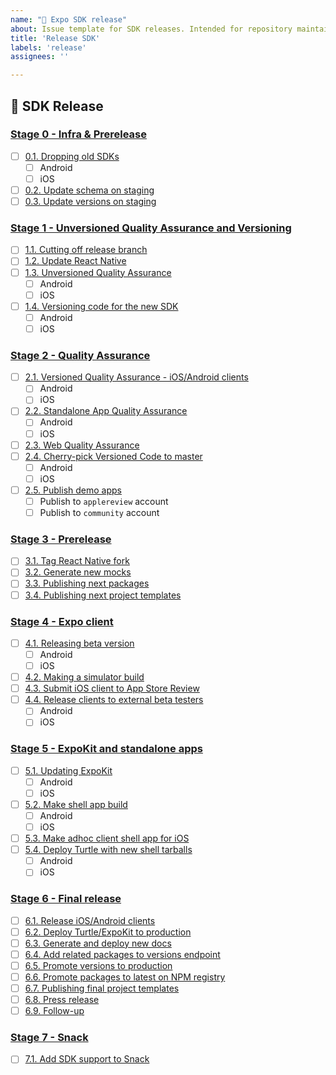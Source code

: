 ```yaml
---
name: "🎢 Expo SDK release"
about: Issue template for SDK releases. Intended for repository maintainers only.
title: 'Release SDK'
labels: 'release'
assignees: ''

---
```


## 🎢 SDK Release

### [Stage 0 - Infra &amp; Prerelease](https://git.io/JeKCx#stage-0---infra--prerelease)

- [ ] [0.1. Dropping old SDKs](https://git.io/JeKCx#01-dropping-old-sdks)
  - [ ] Android
  - [ ] iOS
- [ ] [0.2. Update schema on staging](https://git.io/JeKCx#02-update-schema-on-staging)
- [ ] [0.3. Update versions on staging](https://git.io/JeKCx#03-update-versions-on-staging)

### [Stage 1 - Unversioned Quality Assurance and Versioning](https://git.io/JeKCx#stage-1---unversioned-quality-assurance-and-versioning)

- [ ] [1.1. Cutting off release branch](https://git.io/JeKCx#11-cutting-off-release-branch)
- [ ] [1.2. Update React Native](https://git.io/JeKCx#12-update-react-native)
- [ ] [1.3. Unversioned Quality Assurance](https://git.io/JeKCx#13-unversioned-quality-assurance)
  - [ ] Android
  - [ ] iOS
- [ ] [1.4. Versioning code for the new SDK](https://git.io/JeKCx#14-versioning-code-for-the-new-sdk)
  - [ ] Android
  - [ ] iOS
### [Stage 2 - Quality Assurance](https://git.io/JeKCx#stage-2---quality-assurance)

- [ ] [2.1. Versioned Quality Assurance - iOS/Android clients](https://git.io/JeKCx#21-versioned-quality-assurance---iosandroid-clients)
  - [ ] Android
  - [ ] iOS
- [ ] [2.2. Standalone App Quality Assurance](https://git.io/JeKCx#22-standalone-app-quality-assurance)
  - [ ] Android
  - [ ] iOS
- [ ] [2.3. Web Quality Assurance](https://git.io/JeKCx#23-web-quality-assurance)
- [ ] [2.4. Cherry-pick Versioned Code to master](https://git.io/JeKCx#24-cherry-pick-versioned-code-to-master)
  - [ ] Android
  - [ ] iOS
- [ ] [2.5. Publish demo apps](https://git.io/JeKCx#25-publish-demo-apps)
	- [ ] Publish to `applereview` account
	- [ ] Publish to `community` account

### [Stage 3 - Prerelease](https://git.io/JeKCx#stage-3---prerelease)

- [ ] [3.1. Tag React Native fork](https://git.io/JeKCx#31-tag-react-native-fork)
- [ ] [3.2. Generate new mocks](https://git.io/JeKCx#32-generate-new-mocks)
- [ ] [3.3. Publishing next packages](https://git.io/JeKCx#33-publishing-next-packages)
- [ ] [3.4. Publishing next project templates](https://git.io/JeKCx#34-publishing-next-project-templates)

### [Stage 4 - Expo client](https://git.io/JeKCx#stage-4---expo-client)

- [ ] [4.1. Releasing beta version](https://git.io/JeKCx#41-releasing-beta-version)
  - [ ] Android
  - [ ] iOS
- [ ] [4.2. Making a simulator build](https://git.io/JeKCx#42-making-a-simulator-build)
- [ ] [4.3. Submit iOS client to App Store Review](https://git.io/JeKCx#43-submit-ios-client-to-app-store-review)
- [ ] [4.4. Release clients to external beta testers](https://git.io/JeKCx#44-release-clients-to-external-beta-testers)
  - [ ] Android
  - [ ] iOS

### [Stage 5 - ExpoKit and standalone apps](https://git.io/JeKCx#stage-5---expokit-and-standalone-apps)

- [ ] [5.1. Updating ExpoKit](https://git.io/JeKCx#51-updating-expokit)
  - [ ] Android
  - [ ] iOS
- [ ] [5.2. Make shell app build](https://git.io/JeKCx#52-make-shell-app-build)
  - [ ] Android
  - [ ] iOS
- [ ] [5.3. Make adhoc client shell app for iOS](https://git.io/JeKCx#53-make-adhoc-client-shell-app-for-ios)
- [ ] [5.4. Deploy Turtle with new shell tarballs](https://git.io/JeKCx#54-deploy-turtle-with-new-shell-tarballs)
  - [ ] Android
  - [ ] iOS

### [Stage 6 - Final release](https://git.io/JeKCx#stage-6---final-release)

- [ ] [6.1. Release iOS/Android clients](https://git.io/JeKCx#61-release-iosandroid-clients)
- [ ] [6.2. Deploy Turtle/ExpoKit to production](https://git.io/JeKCx#62-deploy-turtleexpokit-to-production)
- [ ] [6.3. Generate and deploy new docs](https://git.io/JeKCx#63-generate-and-deploy-new-docs)
- [ ] [6.4. Add related packages to versions endpoint](https://git.io/JeKCx#64-add-related-packages-to-versions-endpoint)
- [ ] [6.5. Promote versions to production](https://git.io/JeKCx#65-promote-versions-to-production)
- [ ] [6.6. Promote packages to latest on NPM registry](https://git.io/JeKCx#66-promote-packages-to-latest-on-npm-registry)
- [ ] [6.7. Publishing final project templates](https://git.io/JeKCx#67-publishing-final-project-templates)
- [ ] [6.8. Press release](https://git.io/JeKCx#68-press-release)
- [ ] [6.9. Follow-up](https://git.io/JeKCx#69-follow-up)

### [Stage 7 - Snack](https://git.io/JeKCx#stage-7---snack)

- [ ] [7.1. Add SDK support to Snack](https://git.io/JeKCx#71-add-sdk-support-to-snack)
